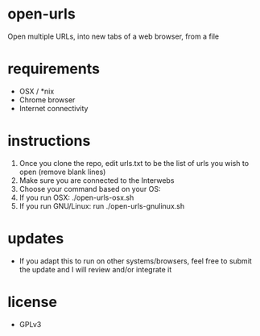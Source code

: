 # open-urls
Open multiple URLs, into new tabs of a web browser, from a file

# requirements
- OSX / *nix
- Chrome browser
- Internet connectivity

# instructions 
1. Once you clone the repo, edit urls.txt to be the list of urls you wish to open (remove blank lines)
2. Make sure you are connected to the Interwebs
3. Choose your command based on your OS:  
  1. If you run OSX: ./open-urls-osx.sh
  2. If you run GNU/Linux: run ./open-urls-gnulinux.sh

# updates
- If you adapt this to run on other systems/browsers, feel free to submit the update and I will review and/or 
integrate it

# license
- GPLv3
